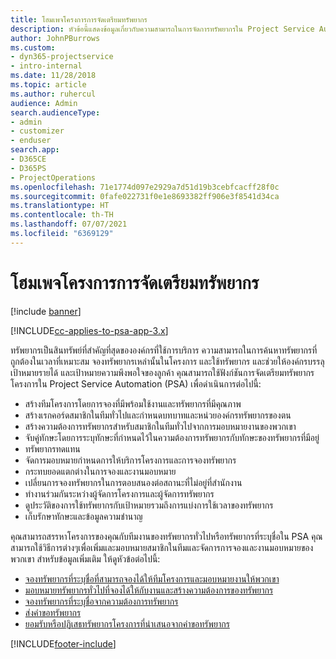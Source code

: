 ```yaml
---
title: โฮมเพจโครงการการจัดเตรียมทรัพยากร
description: หัวข้อนี้แสดงข้อมูลเกี่ยวกับความสามารถในการจัดการทรัพยากรใน Project Service Automation (PSA) for Dynamics 365
author: JohnPBurrows
ms.custom:
- dyn365-projectservice
- intro-internal
ms.date: 11/28/2018
ms.topic: article
ms.author: ruhercul
audience: Admin
search.audienceType:
- admin
- customizer
- enduser
search.app:
- D365CE
- D365PS
- ProjectOperations
ms.openlocfilehash: 71e1774d097e2929a7d51d19b3cebfcacff28f0c
ms.sourcegitcommit: 0fafe022731f0e1e8693382ff906e3f8541d34ca
ms.translationtype: HT
ms.contentlocale: th-TH
ms.lasthandoff: 07/07/2021
ms.locfileid: "6369129"
---
```

# <a name="resourcing-projects-home-page"></a>โฮมเพจโครงการการจัดเตรียมทรัพยากร

[!include [banner](../includes/psa-now-project-operations.md)]

[!INCLUDE[cc-applies-to-psa-app-3.x](../includes/cc-applies-to-psa-app-3x.md)]

ทรัพยากรเป็นสินทรัพย์ที่สำคัญที่สุดขององค์กรที่ใช้การบริการ ความสามารถในการค้นหาทรัพยากรที่ถูกต้องในเวลาที่เหมาะสม จองทรัพยากรเหล่านั้นในโครงการ และใช้ทรัพยากร และช่วยให้องค์กรบรรลุเป้าหมายรายได้ และเป้าหมายความพึงพอใจของลูกค้า คุณสามารถใช้ฟังก์ชันการจัดเตรียมทรัพยากรโครงการใน Project Service Automation (PSA) เพื่อดำเนินการต่อไปนี้:

- สร้างทีมโครงการโดยการจองที่มีพร้อมใช้งานและทรัพยากรที่มีคุณภาพ
- สร้างเรกคอร์ดสมาชิกในทีมทั่วไปและกำหนดบทบาทและหน่วยองค์กรทรัพยากรของตน
- สร้างความต้องการทรัพยากรสำหรับสมาชิกในทีมทั่วไปจากการมอบหมายงานของพวกเขา
- จับคู่ทักษะโดยการระบุทักษะที่กำหนดไว้ในความต้องการทรัพยากรกับทักษะของทรัพยากรที่มีอยู่
- ทรัพยากรทดแทน
- จัดการมอบหมายกำหนดการให้บริการโครงการและการจองทรัพยากร
- กระทบยอดแตกต่างในการจองและงานมอบหมาย
- เปลี่ยนการจองทรัพยากรในการตอบสนองต่อสถานะที่ไม่อยู่ที่สำนักงาน
- ทำงานร่วมกันระหว่างผู้จัดการโครงการและผู้จัดการทรัพยากร
- ดูประวัติของการใช้ทรัพยากรกับเป้าหมายรวมถึงการแบ่งการใช้เวลาของทรัพยากร
- เก็บรักษาทักษะและข้อมูลความชำนาญ


คุณสามารถสรรหาโครงการของคุณกับทีมงานของทรัพยากรทั่วไปหรือทรัพยากรที่ระบุชื่อใน PSA คุณสามารถใช้วิธีการต่างๆเพื่อเพิ่มและมอบหมายสมาชิกในทีมและจัดการการจองและงานมอบหมายของพวกเขา สำหรับข้อมูลเพิ่มเติม ให้ดูหัวข้อต่อไปนี้:

- [จองทรัพยากรที่ระบุชื่อที่สามารถจองได้ให้ทีมโครงการและมอบหมายงานให้พวกเขา](assign-named-bookable-resource.md)
- [มอบหมายทรัพยากรทั่วไปที่จองได้ให้กับงานและสร้างความต้องการของทรัพยากร](assign-generic-bookable-resource.md)
- [จองทรัพยากรที่ระบุชื่อจากความต้องการทรัพยากร](book-named-resource.md)
- [ส่งคำขอทรัพยากร](submit-resource-request.md)
- [ยอมรับหรือปฏิเสธทรัพยากรโครงการที่นำเสนอจากคำขอทรัพยากร](accept-reject-proposed-resource.md)


[!INCLUDE[footer-include](../includes/footer-banner.md)]